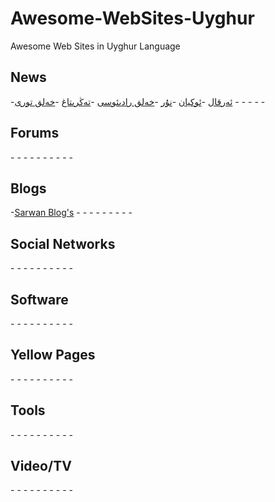# Awesome-WebSites-Uyghur
Awesome Web Sites in Uyghur Language

## News
-[ئەرقال](http://www.erqal.com/)
-[ئوكيان](http://www.okyan.com/)
-[نۇر](http://www.nur.cn/)
-[خەلق رادىئوسى](http://www.uycnr.com/)
-[تەڭرىتاغ](http://uy.ts.cn/)
-[خەلق تورى](http://uyghur.people.com.cn/)
-[]()
-[]()
-[]()
-[]()
-[]()

## Forums
-[]()
-[]()
-[]()
-[]()
-[]()
-[]()
-[]()
-[]()
-[]()
-[]()

## Blogs
-[Sarwan Blog's](http://www.elierkin.com/blog/)
-[]()
-[]()
-[]()
-[]()
-[]()
-[]()
-[]()
-[]()
-[]()

## Social Networks
-[]()
-[]()
-[]()
-[]()
-[]()
-[]()
-[]()
-[]()
-[]()
-[]()

## Software
-[]()
-[]()
-[]()
-[]()
-[]()
-[]()
-[]()
-[]()
-[]()
-[]()

## Yellow Pages
-[]()
-[]()
-[]()
-[]()
-[]()
-[]()
-[]()
-[]()
-[]()
-[]()

## Tools
-[]()
-[]()
-[]()
-[]()
-[]()
-[]()
-[]()
-[]()
-[]()
-[]()

## Video/TV
-[]()
-[]()
-[]()
-[]()
-[]()
-[]()
-[]()
-[]()
-[]()
-[]()
